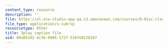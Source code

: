 ```yaml
---
content_type: resource
description: ''
file: https://ol-ocw-studio-app-qa.s3.amazonaws.com/courses/8-01sc-classical-mechanics-fall-2016/08a053d2dc3b9866172f5167e912b167_3V5y9uq5au0.srt
file_type: application/x-subrip
resourcetype: Other
title: 3play caption file
uid: 08a053d2-dc3b-9866-172f-5167e912b167
---
```

